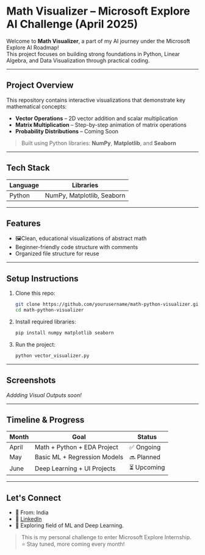 
# Math Visualizer – Microsoft Explore AI Challenge (April 2025)

Welcome to **Math Visualizer**, a part of my AI journey under the Microsoft Explore AI Roadmap!  
This project focuses on building strong foundations in Python, Linear Algebra, and Data Visualization through practical coding.

------------------------------------------------------------------------------------------------------------------------------------

## Project Overview

This repository contains interactive visualizations that demonstrate key mathematical concepts:

- **Vector Operations** – 2D vector addition and scalar multiplication
- **Matrix Multiplication** – Step-by-step animation of matrix operations
- **Probability Distributions** – Coming Soon

> Built using Python libraries: **NumPy**, **Matplotlib**, and **Seaborn**

------------------------------------------------------------------------------------------------------------------------------------

## Tech Stack

| Language | Libraries |
|----------|-----------|
| Python   | NumPy, Matplotlib, Seaborn |

-------------------------------------------------------------------------------------------------------------------------------------

## Features

- 🖼Clean, educational visualizations of abstract math
- Beginner-friendly code structure with comments
- Organized file structure for reuse

------------------------------------------------------------------------------------------------------------------------------------

##  Setup Instructions

1. Clone this repo:
   ```bash
   git clone https://github.com/yourusername/math-python-visualizer.git
   cd math-python-visualizer
   ```

2. Install required libraries:
   ```bash
   pip install numpy matplotlib seaborn
   ```

3. Run the project:
   ```bash
   python vector_visualizer.py
   ```

---

## Screenshots

_Addding Visual Outputs soon!_

---

## Timeline & Progress

| Month   | Goal                           | Status  |
|---------|--------------------------------|---------|
| April   | Math + Python + EDA Project    | ✅ Ongoing |
| May     | Basic ML + Regression Models   | 🔜 Planned |
| June    | Deep Learning + UI Projects    | ⏳ Upcoming |

---

## Let's Connect

- 📍 From: India
- 🔗 [LinkedIn](https://www.linkedin.com/in/lalitkumarvaddina/)
- 💼 Exploring field of ML and Deep Learning.


> This is my personal challenge to enter Microsoft Explore Internship.  
> ⭐ Stay tuned, more coming every month!

